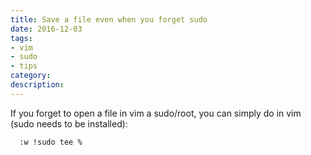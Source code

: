 ```yaml
---
title: Save a file even when you forget sudo
date: 2016-12-03
tags:
- vim
- sudo
- tips
category:
description:
---
```



If you forget to open a file in vim a sudo/root, you can simply do in vim (sudo needs to be installed):

``` bash
  :w !sudo tee %
```
